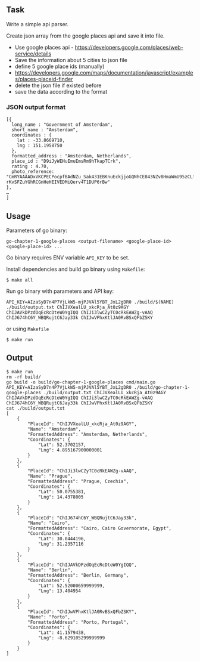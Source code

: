 ## Task

Write a simple api parser.

Create json array from the google places api and save it into file.

- Use google places api - https://developers.google.com/places/web-service/details
- Save the information about 5 cities to json file
- define 5 google place ids (manually)
- https://developers.google.com/maps/documentation/javascript/examples/places-placeid-finder
- delete the json file if existed before
- save the data according to the format

### JSON output format

```
[{
  long_name : "Government of Amsterdam",
  short_name : "Amsterdam",
  coordinates : {
    lat : -33.8669710,
    lng : 151.1958750
  },
  formatted_address : "Amsterdam, Netherlands",
  place_id : "D9iJyWEHuEmuEmsRm9hTkapTCrk",
  rating : 4.70,
  photo_reference: "CmRYAAAADxVKCPECPocpfBAdNZu_Sak431EBKnuEckjjoGQNhCE843NZv8HmaWmU95zCLfOqdGqq4xqLi8g_4UFHINR9xiQOUmXJhtFC_u7t3CZOX_q0MXPiIR7IJp2wHEWOZm35EhDAV0GWdK8FZzH-rKvSFZuYGhRCGnHeHEIVEDMiQerv4T1DUP6rBw"
},
…
]
```   

## Usage

Parameters of go binary:

```
go-chapter-1-google-places <output-filename> <google-place-id> <google-place-id> ...
```

Go binary requires ENV variable `API_KEY` to be set.

Install dependencies and build go binary using `Makefile`:

```
$ make all
```

Run go binary with parameters and API key:

```
API_KEY=AIzaSyD7n4P7VjLkW5-mjPJVAl5YBT_JxL2gDR0 ./build/$(NAME) ./build/output.txt ChIJVXealLU_xkcRja_At0z9AGY ChIJAVkDPzdOqEcRcDteW0YgIQQ ChIJi3lwCZyTC0cRkEAWZg-vAAQ ChIJ674hC6Y_WBQRujtC6Jay33k ChIJwVPhxKtlJA0RvBSxQFbZSKY
```

or using `Makefile`

```
$ make run
```

## Output

```
$ make run
rm -rf build/
go build -o build/go-chapter-1-google-places cmd/main.go
API_KEY=AIzaSyD7n4P7VjLkW5-mjPJVAl5YBT_JxL2gDR0 ./build/go-chapter-1-google-places ./build/output.txt ChIJVXealLU_xkcRja_At0z9AGY ChIJAVkDPzdOqEcRcDteW0YgIQQ ChIJi3lwCZyTC0cRkEAWZg-vAAQ ChIJ674hC6Y_WBQRujtC6Jay33k ChIJwVPhxKtlJA0RvBSxQFbZSKY
cat ./build/output.txt
[
	{
		"PlaceId": "ChIJVXealLU_xkcRja_At0z9AGY",
		"Name": "Amsterdam",
		"FormattedAddress": "Amsterdam, Netherlands",
		"Coordinates": {
			"Lat": 52.3702157,
			"Lng": 4.895167900000001
		}
	},
	{
		"PlaceId": "ChIJi3lwCZyTC0cRkEAWZg-vAAQ",
		"Name": "Prague",
		"FormattedAddress": "Prague, Czechia",
		"Coordinates": {
			"Lat": 50.0755381,
			"Lng": 14.4378005
		}
	},
	{
		"PlaceId": "ChIJ674hC6Y_WBQRujtC6Jay33k",
		"Name": "Cairo",
		"FormattedAddress": "Cairo, Cairo Governorate, Egypt",
		"Coordinates": {
			"Lat": 30.0444196,
			"Lng": 31.2357116
		}
	},
	{
		"PlaceId": "ChIJAVkDPzdOqEcRcDteW0YgIQQ",
		"Name": "Berlin",
		"FormattedAddress": "Berlin, Germany",
		"Coordinates": {
			"Lat": 52.52000659999999,
			"Lng": 13.404954
		}
	},
	{
		"PlaceId": "ChIJwVPhxKtlJA0RvBSxQFbZSKY",
		"Name": "Porto",
		"FormattedAddress": "Porto, Portugal",
		"Coordinates": {
			"Lat": 41.1579438,
			"Lng": -8.629105299999999
		}
	}
]
```
